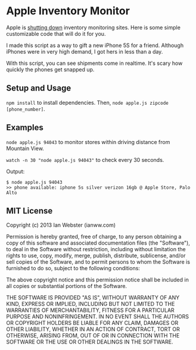 Apple Inventory Monitor
=============

Apple is [shutting down](http://appleinsider.com/articles/13/11/06/apple-shuts-down-web-based-product-inventory-tracking-tool) inventory monitoring sites.  Here is some simple customizable code that will do it for you.

I made this script as a way to gift a new iPhone 5S for a friend.  Although iPhones were in very high demand, I got hers in less than a day.

With this script, you can see shipments come in realtime.  It's scary how quickly the phones get snapped up.

## Setup and Usage

`npm install` to install dependencies.  Then, `node apple.js zipcode [phone_number]`.

## Examples

`node apple.js 94043` to monitor stores within driving distance from Mountain View.

`watch -n 30 "node apple.js 94043"` to check every 30 seconds.

Output:

    $ node apple.js 94043
    >> phone available: iphone 5s silver verizon 16gb @ Apple Store, Palo Alto

## MIT License

Copyright (c) 2013 Ian Webster (ianww.com)

Permission is hereby granted, free of charge, to any person obtaining a copy
of this software and associated documentation files (the "Software"), to deal
in the Software without restriction, including without limitation the rights
to use, copy, modify, merge, publish, distribute, sublicense, and/or sell
copies of the Software, and to permit persons to whom the Software is
furnished to do so, subject to the following conditions:

The above copyright notice and this permission notice shall be included in
all copies or substantial portions of the Software.

THE SOFTWARE IS PROVIDED "AS IS", WITHOUT WARRANTY OF ANY KIND, EXPRESS OR
IMPLIED, INCLUDING BUT NOT LIMITED TO THE WARRANTIES OF MERCHANTABILITY,
FITNESS FOR A PARTICULAR PURPOSE AND NONINFRINGEMENT. IN NO EVENT SHALL THE
AUTHORS OR COPYRIGHT HOLDERS BE LIABLE FOR ANY CLAIM, DAMAGES OR OTHER
LIABILITY, WHETHER IN AN ACTION OF CONTRACT, TORT OR OTHERWISE, ARISING FROM,
OUT OF OR IN CONNECTION WITH THE SOFTWARE OR THE USE OR OTHER DEALINGS IN
THE SOFTWARE.
